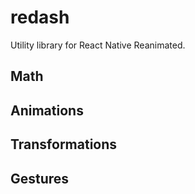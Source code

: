 # redash
Utility library for React Native Reanimated.

## Math

## Animations

## Transformations

## Gestures
